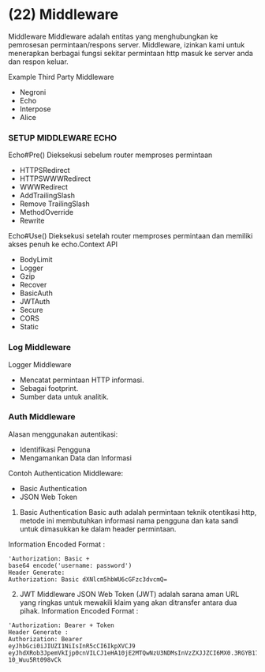 # (22) Middleware

Middleware
Middleware adalah entitas yang menghubungkan ke pemrosesan permintaan/respons server. Middleware, izinkan kami untuk menerapkan berbagai fungsi sekitar permintaan http masuk ke server anda dan respon keluar.

Example Third Party Middleware
- Negroni
- Echo
- Interpose
- Alice

### SETUP MIDDLEWARE ECHO
Echo#Pre()
Dieksekusi sebelum router memproses permintaan
- HTTPSRedirect
- HTTPSWWWRedirect
- WWWRedirect 
- AddTrailingSlash
- Remove TrailingSlash
- MethodOverride
- Rewrite

Echo#Use()
Dieksekusi setelah router memproses permintaan dan memiliki akses penuh ke echo.Context API
- BodyLimit
- Logger
- Gzip
- Recover
- BasicAuth
- JWTAuth
- Secure
- CORS
- Static

### Log Middleware
Logger Middleware
- Mencatat permintaan HTTP informasi.
- Sebagai footprint.
- Sumber data untuk analitik.

### Auth Middleware
Alasan menggunakan autentikasi:
- Identifikasi Pengguna
- Mengamankan Data dan Informasi

Contoh Authentication Middleware:
- Basic Authentication
- JSON Web Token

1. Basic Authentication
Basic auth adalah permintaan teknik otentikasi http, metode ini membutuhkan informasi nama pengguna dan kata sandi untuk dimasukkan ke dalam header permintaan.

Information Encoded Format :
```
'Authorization: Basic +
base64 encode('username: password')
Header Generate:
Authorization: Basic dXNlcm5hbWU6cGFzc3dvcmQ=
```

2. JWT Middleware
JSON Web Token (JWT) adalah sarana aman URL yang ringkas untuk mewakili klaim yang akan ditransfer antara dua pihak.
Information Encoded Format :
```
'Authorization: Bearer + Token
Header Generate :
Authorization: Bearer
eyJhbGci0iJIUZI1NiIsInR5cCI6IkpXVCJ9 eyJhdXRob3JpemVkIjp0cnVILCJ1eHA10jE2MTQwNzU3NDMsInVzZXJJZCI6MX0.3RGYB17pwh7J86Cmhcp78AMi3LU-10_Wuu5Rt098vCk
```